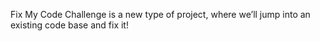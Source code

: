 Fix My Code Challenge is a new type of project, where we’ll jump into an existing code base and fix it!
